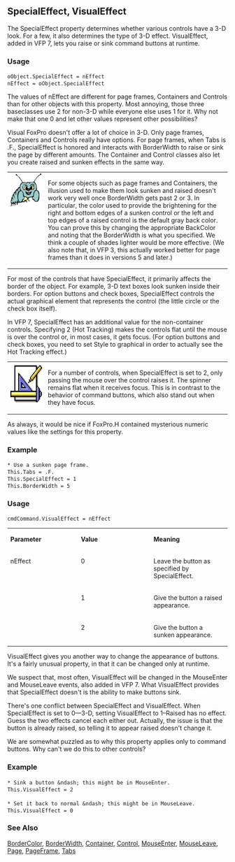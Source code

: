 ## SpecialEffect, VisualEffect

The SpecialEffect property determines whether various controls have a 3-D look. For a few, it also determines the type of 3-D effect. VisualEffect, added in VFP 7, lets you raise or sink command buttons at runtime.

### Usage

```foxpro
oObject.SpecialEffect = nEffect
nEffect = oObject.SpecialEffect
```

The values of nEffect are different for page frames, Containers and Controls than for other objects with this property. Most annoying, those three baseclasses use 2 for non-3-D while everyone else uses 1 for it. Why not make that one 0 and let other values represent other possibilities?

Visual FoxPro doesn't offer a lot of choice in 3-D. Only page frames, Containers and Controls really have options. For page frames, when Tabs is .F., SpecialEffect is honored and interacts with BorderWidth to raise or sink the page by different amounts. The Container and Control classes also let you create raised and sunken effects in the same way.

<table>
<tr>
  <td width="17%" valign="top">
<img width="95" height="77" src="bug.gif">
  </td>
  <td width=83%>
  <p>For some objects such as page frames and Containers, the illusion used to make them look sunken and raised doesn't work very well once BorderWidth gets past 2 or 3. In particular, the color used to provide the brightening for the right and bottom edges of a sunken control or the left and top edges of a raised control is the default gray back color. You can prove this by changing the appropriate BackColor and noting that the BorderWidth is what you specified. We think a couple of shades lighter would be more effective. (We also note that, in VFP 3, this actually worked better for page frames than it does in versions 5 and later.)</p>
  </td>
 </tr>
</table>

For most of the controls that have SpecialEffect, it primarily affects the border of the object. For example, 3-D text boxes look sunken inside their borders. For option buttons and check boxes, SpecialEffect controls the actual graphical element that represents the control (the little circle or the check box itself). 

In VFP 7, SpecialEffect has an additional value for the non-container controls. Specifying 2 (Hot Tracking) makes the controls flat until the mouse is over the control or, in most cases, it gets focus. (For option buttons and check boxes, you need to set Style to graphical in order to actually see the Hot Tracking effect.) 

<table>
<tr>
  <td width="17%" valign="top">
<img width="94" height="93" src="Design.gif">
  </td>
  <td width=83%>
  <p>For a number of controls, when SpecialEffect is set to 2, only passing the mouse over the control raises it. The spinner remains flat when it receives focus. This is in contrast to the behavior of command buttons, which also stand out when they have focus.</p>
  </td>
 </tr>
</table>

As always, it would be nice if FoxPro.H contained mysterious numeric values like the settings for this property.

### Example

```foxpro
* Use a sunken page frame.
This.Tabs = .F.
This.SpecialEffect = 1
This.BorderWidth = 5
```
### Usage

```foxpro
cmdCommand.VisualEffect = nEffect
```
<table>
<tr>
  <td width="32%" valign="top">
  <p><b>Parameter</b></p>
  </td>
  <td width=23% valign=top>
  <p><b>Value</b></p>
  </td>
  <td width=45% valign=top>
  <p><b>Meaning</b></p>
  </td>
 </tr>
<tr>
  <td width=32% rowspan=3 valign=top>
  <p>nEffect</p>
  &nbsp;</td>
  <td width=23% valign=top>
  <p>0</p>
  </td>
  <td width=45% valign=top>
  <p>Leave the button as specified by SpecialEffect.</p>
  </td>
 </tr>
<tr>
  <td width=33% valign=top>
  <p>1</p>
  </td>
  <td width=67% valign=top>
  <p>Give the button a raised appearance.</p>
  </td>
 </tr>
<tr>
  <td width=33% valign=top>
  <p>2</p>
  </td>
  <td width=67% valign=top>
  <p>Give the button a sunken appearance.</p>
  </td>
 </tr>
</table>

VisualEffect gives you another way to change the appearance of buttons. It's a fairly unusual property, in that it can be changed only at runtime.

We suspect that, most often, VisualEffect will be changed in the MouseEnter and MouseLeave events, also added in VFP 7. What VisualEffect provides that SpecialEffect doesn't is the ability to make buttons sink.

There's one conflict between SpecialEffect and VisualEffect. When SpecialEffect is set to 0&mdash;3-D, setting VisualEffect to 1&ndash;Raised has no effect. Guess the two effects cancel each either out. Actually, the issue is that the button is already raised, so telling it to appear raised doesn't change it.

We are somewhat puzzled as to why this property applies only to command buttons. Why can't we do this to other controls?

### Example

```foxpro
* Sink a button &ndash; this might be in MouseEnter.
This.VisualEffect = 2

* Set it back to normal &ndash; this might be in MouseLeave.
This.VisualEffect = 0
```
### See Also

[BorderColor](s4g337.md), [BorderWidth](s4g337.md), [Container](s4g490.md), [Control](s4g490.md), [MouseEnter](s4g869.md), [MouseLeave](s4g869.md), [Page](s4g524.md), [PageFrame](s4g524.md), [Tabs](s4g545.md)